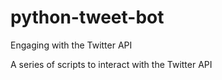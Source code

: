 # python-tweet-bot
Engaging with the Twitter API

A series of scripts to interact with the Twitter API
